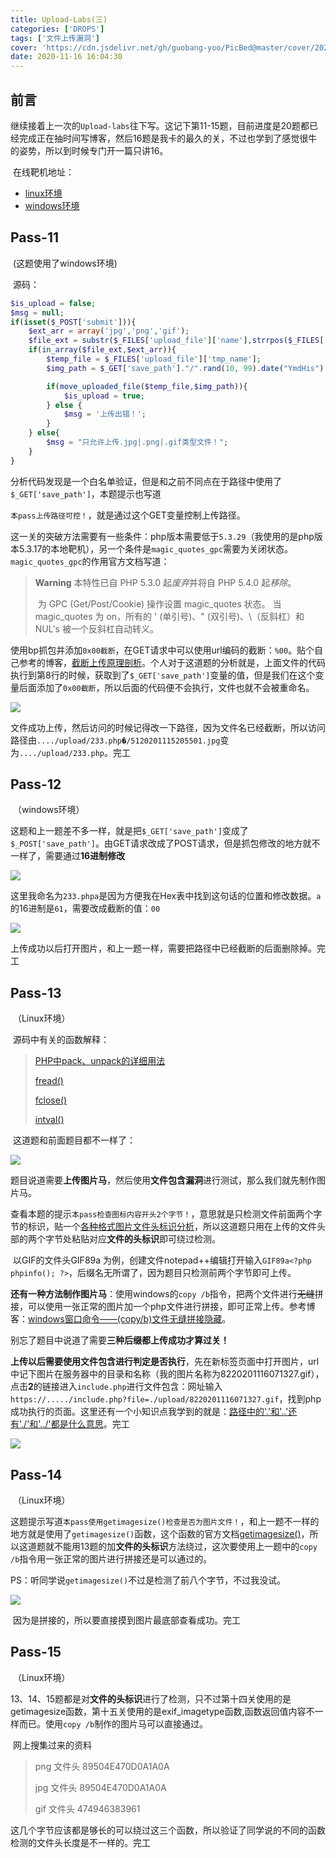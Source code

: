 ```yaml
---
title: Upload-Labs(三)
categories: ['DROPS']
tags: ['文件上传漏洞']
cover: 'https://cdn.jsdelivr.net/gh/guobang-yoo/PicBed@master/cover/20201116160237.png'
date: 2020-11-16 16:04:30
---
```


## 前言

​	继续接着上一次的`Upload-labs`往下写。这记下第11-15题，目前进度是20题都已经完成正在抽时间写博客，然后16题是我卡的最久的关，不过也学到了感觉很牛的姿势，所以到时候专门开一篇只讲16。

​	在线靶机地址：

* [linux环境](https://buuoj.cn/challenges#Upload-Labs-Linux)
* [windows环境](https://buuoj.cn/challenges#[Windows]Upload-Labs-Windows)

## Pass-11

​	(这题使用了windows环境)

​	源码：

```php
$is_upload = false;
$msg = null;
if(isset($_POST['submit'])){
    $ext_arr = array('jpg','png','gif');
    $file_ext = substr($_FILES['upload_file']['name'],strrpos($_FILES['upload_file']['name'],".")+1);
    if(in_array($file_ext,$ext_arr)){
        $temp_file = $_FILES['upload_file']['tmp_name'];
        $img_path = $_GET['save_path']."/".rand(10, 99).date("YmdHis").".".$file_ext;

        if(move_uploaded_file($temp_file,$img_path)){
            $is_upload = true;
        } else {
            $msg = '上传出错！';
        }
    } else{
        $msg = "只允许上传.jpg|.png|.gif类型文件！";
    }
}
```

​	分析代码发现是一个白名单验证，但是和之前不同点在于路径中使用了`$_GET['save_path']`，本题提示也写道

`本pass上传路径可控！`，就是通过这个GET变量控制上传路径。

​	这一关的突破方法需要有一些条件：php版本需要低于`5.3.29`（我使用的是php版本5.3.17的本地靶机），另一个条件是`magic_quotes_gpc`需要为关闭状态。`magic_quotes_gpc`的作用官方文档写道：

>**Warning** 本特性已自 PHP 5.3.0 起*废弃*并将自 PHP 5.4.0 起*移除*。
>
>​      为 GPC (Get/Post/Cookie) 操作设置 magic_quotes 状态。      当 magic_quotes 为 on，所有的 ' (单引号)、" (双引号)、\（反斜杠）和 NUL's 被一个反斜杠自动转义。     

​	使用bp抓包并添加`0x00截断`，在GET请求中可以使用url编码的截断：`%00`。贴个自己参考的博客，[截断上传原理剖析](https://www.cnblogs.com/milantgh/p/3612978.html)。个人对于这道题的分析就是，上面文件的代码执行到第8行的时候，获取到了`$_GET['save_path']`变量的值，但是我们在这个变量后面添加了`0x00截断`，所以后面的代码便不会执行，文件也就不会被重命名。

![](https://cdn.jsdelivr.net/gh/guobang-yoo/PicBed@master/artical/20201115204109.png)

​	文件成功上传，然后访问的时候记得改一下路径，因为文件名已经截断，所以访问路径由`..../upload/233.php�/5120201115205501.jpg`变为`..../upload/233.php`。完工



## Pass-12

​	（windows环境）

​	这题和上一题差不多一样，就是把`$_GET['save_path']`变成了`$_POST['save_path']`。由GET请求改成了POST请求，但是抓包修改的地方就不一样了，需要通过**16进制修改**

![](https://cdn.jsdelivr.net/gh/guobang-yoo/PicBed@master/artical/20201115210935.png)

​	这里我命名为`233.phpa`是因为方便我在Hex表中找到这句话的位置和修改数据。`a`的16进制是`61`，需要改成截断的值：`00`

![](https://cdn.jsdelivr.net/gh/guobang-yoo/PicBed@master/artical/20201115211024.png)

​	上传成功以后打开图片，和上一题一样，需要把路径中已经截断的后面删除掉。完工



## Pass-13

​	（Linux环境）

​	源码中有关的函数解释：

> [PHP中pack、unpack的详细用法](https://segmentfault.com/a/1190000008305573)
>
> [fread()](https://www.php.net/manual/zh/function.fread.php)
>
> [fclose()](https://www.php.net/fclose)
>
> [intval()](https://www.php.net/intval)

​	这道题和前面题目都不一样了：

![](https://cdn.jsdelivr.net/gh/guobang-yoo/PicBed@master/artical/20201115211509.png)

​	题目说道需要**上传图片马**，然后使用**文件包含漏洞**进行测试，那么我们就先制作图片马。

​	查看本题的提示`本pass检查图标内容开头2个字节！`，意思就是只检测文件前面两个字节的标识，贴一个[各种格式图片文件头标识分析](https://blog.csdn.net/qq_37414405/article/details/84660148)，所以这道题只用在上传的文件头部的两个字节处粘贴对应**文件的头标识**即可绕过检测。

​	以GIF的文件头GIF89a 为例，创建文件notepad++编辑打开输入`GIF89a<?php phpinfo(); ?>`，后缀名无所谓了，因为题目只检测前两个字节即可上传。

​	**还有一种方法制作图片马**：使用windows的`copy /b`指令，把两个文件进行~~无缝~~拼接，可以使用一张正常的图片加一个php文件进行拼接，即可正常上传。参考博客：[windows窗口命令——(copy/b)文件无缝拼接隐藏](https://blog.csdn.net/gaoshi66/article/details/83653143)。

​	别忘了题目中说道了需要**三种后缀都上传成功才算过关！**

​	**上传以后需要使用文件包含进行判定是否执行**，先在新标签页面中打开图片，url中记下图片在服务器中的目录和名称（我的图片名称为8220201116071327.gif），点击**2**的链接进入`include.php`进行文件包含：网址输入`https://...../include.php?file=./upload/8220201116071327.gif`，找到php成功执行的页面。这里还有一个小知识点我学到的就是：[路径中的'.'和'..'还有'./'和'../'都是什么意思](https://www.cnblogs.com/xc90/articles/10257402.html)。完工

![](https://cdn.jsdelivr.net/gh/guobang-yoo/PicBed@master/artical/20201116152417.png)



## Pass-14

​	（Linux环境）

​	这题提示写道`本pass使用getimagesize()检查是否为图片文件！`，和上一题不一样的地方就是使用了`getimagesize()`函数，这个函数的官方文档[getimagesize()](https://www.php.net/manual/zh/function.getimagesize.php)，所以这道题就不能用13题的加**文件的头标识**方法绕过，这次要使用上一题中的`copy /b`指令用一张正常的图片进行拼接还是可以通过的。

​	PS：听同学说`getimagesize()`不过是检测了前八个字节，不过我没试。

![](https://cdn.jsdelivr.net/gh/guobang-yoo/PicBed@master/artical/20201116155407.png)

​	因为是拼接的，所以要直接摸到图片最底部查看成功。完工



## Pass-15

​	（Linux环境）

​	13、14、15题都是对**文件的头标识**进行了检测，只不过第十四关使用的是getimagesize函数，第十五关使用的是exif_imagetype函数,函数返回值内容不一样而已。使用`copy /b`制作的图片马可以直接通过。

​	网上搜集过来的资料

> png 文件头  89504E470D0A1A0A
>
> jpg 文件头 89504E470D0A1A0A
>
> gif 文件头 474946383961

​	这几个字节应该都是够长的可以绕过这三个函数，所以验证了同学说的不同的函数检测的文件头长度是不一样的。完工



